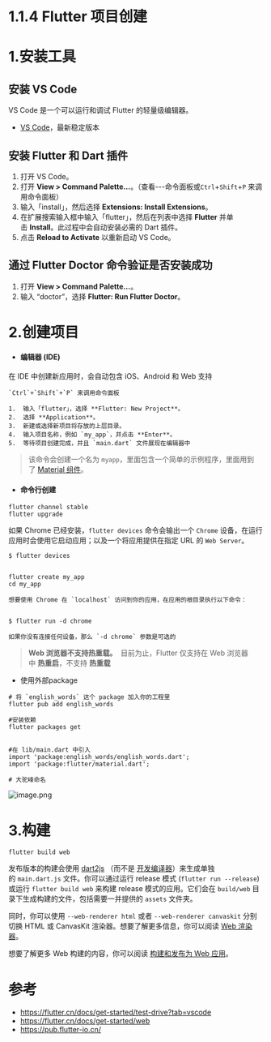 # 1.1.4 Flutter 项目创建

# 1.安装工具
## 安装 VS Code

VS Code 是一个可以运行和调试 Flutter 的轻量级编辑器。

-   [VS Code](https://code.visualstudio.com/)，最新稳定版本

## 安装 Flutter 和 Dart 插件

1.  打开 VS Code。
1.  打开 **View > Command Palette…**。（查看---命令面板或`Ctrl`+`Shift`+`P` 来调用命令面板）
1.  输入「install」，然后选择 **Extensions: Install Extensions**。
1.  在扩展搜索输入框中输入「flutter」，然后在列表中选择 **Flutter** 并单击 **Install**。此过程中会自动安装必需的 Dart 插件。
1.  点击 **Reload to Activate** 以重新启动 VS Code。

## 通过 Flutter Doctor 命令验证是否安装成功

1.  打开 **View > Command Palette…**。
1.  输入 “doctor”，选择 **Flutter: Run Flutter Doctor**。



# 2.创建项目

- #### 编辑器 (IDE)

在 IDE 中创建新应用时，会自动包含 iOS、Android 和 Web 支持

```
`Ctrl`+`Shift`+`P` 来调用命令面板

1.  输入「flutter」，选择 **Flutter: New Project**。
2.  选择 **Application**。
3.  新建或选择新项目将存放的上层目录。
4.  输入项目名称，例如 `my_app`，并点击 **Enter**。
5.  等待项目创建完成，并且 `main.dart` 文件展现在编辑器中
```
>该命令会创建一个名为 `myapp`，里面包含一个简单的示例程序，里面用到了 [Material 组件](https://material-io.cn/guidelines)。

- #### 命令行创建

```
flutter channel stable
flutter upgrade
```

如果 Chrome 已经安装，`flutter devices` 命令会输出一个 `Chrome` 设备，在运行应用时会使用它启动应用；以及一个将应用提供在指定 URL 的 `Web Server`。


```
$ flutter devices


flutter create my_app
cd my_app

想要使用 Chrome 在 `localhost` 访问到你的应用，在应用的根目录执行以下命令：


$ flutter run -d chrome

如果你没有连接任何设备，那么 `-d chrome` 参数是可选的

```
>**Web 浏览器不支持热重载。**  目前为止，Flutter 仅支持在 Web 浏览器中 **热重启**，不支持 **热重载**

- 使用外部package

```
# 将 `english_words` 这个 package 加入你的工程里
flutter pub add english_words

#安装依赖
flutter packages get


#在 lib/main.dart 中引入
import 'package:english_words/english_words.dart';
import 'package:flutter/material.dart';

# 大驼峰命名

```

![image.png](https://p3-juejin.byteimg.com/tos-cn-i-k3u1fbpfcp/07537cc6c068480f8b330db156e799a8~tplv-k3u1fbpfcp-watermark.image?)


# 3.构建

```
flutter build web
```

发布版本的构建会使用 [dart2js](https://dart.cn/tools/dart2js) （而不是 [开发编译器](https://dart.cn/tools/dartdevc)）来生成单独的 `main.dart.js` 文件。你可以通过运行 release 模式 (`flutter run --release`) 或运行 `flutter build web` 来构建 release 模式的应用。它们会在 `build/web` 目录下生成构建的文件，包括需要一并提供的 `assets` 文件夹。

同时，你可以使用 `--web-renderer html` 或者 `--web-renderer canvaskit` 分别切换 HTML 或 CanvasKit 渲染器。想要了解更多信息，你可以阅读 [Web 渲染器](https://flutter.cn/docs/development/tools/web-renderers)。

想要了解更多 Web 构建的内容，你可以阅读 [构建和发布为 Web 应用](https://flutter.cn/docs/deployment/web)。

## [](https://flutter.cn/docs/get-started/web#add-web-support-to-an-existing-app)



# 参考
- https://flutter.cn/docs/get-started/test-drive?tab=vscode
- https://flutter.cn/docs/get-started/web
- https://pub.flutter-io.cn/
